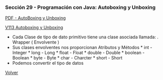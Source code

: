 ### Sección 29 - Programación con Java: Autoboxing y Unboxing

[PDF - AutoBoxing y Unboxing](05-01-AutoboxingUnboxing-CPJ.pdf)

[V113 Autoboxing y Unboxing](V113_Autoboxing_y_Unboxing_en_Java/src/test/TestAutoboxingUnboxing.java)
- Cada Clase de tipo de dato primitivo tiene una clase asociada llamada:
 . Wrapper ( Envolvente )
- Sus clases envolventes nos proporcionan Atributos y Métodos
        * int - Integer
        * long - Long
        * float - Float
        * double - Double
        * boolean - Boolean
        * byte - Byte
        * char - Charcter
        * short - Short
- Podemos convertir el tipo de datos

[Volver](../)